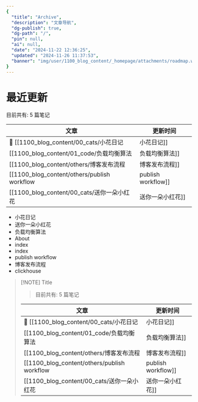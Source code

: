 ```yaml
---
{
  "title": "Archive",
  "description": "文章导航",
  "dg-publish": true,
  "dg-path": "/",
  "pin": null,
  "ai": null,
  "date": "2024-11-22 12:36:25",
  "updated": "2024-11-26 11:37:53",
  "banner": "img/user/1100_blog_content/_homepage/attachments/roadmap.webp"
}
---
```



# 最近更新
目前共有: 5 篇笔记

| 文章 | 更新时间 |
| --- | --- |
| 🎯  [[1100_blog_content/00_cats/小花日记|小花日记]] | 2024/11/15 10:52 |
| [[1100_blog_content/01_code/负载均衡算法|负载均衡算法]] | 2024/11/25 15:01 |
| [[1100_blog_content/others/博客发布流程|博客发布流程]] | 2024/11/21 16:30 |
| [[1100_blog_content/others/publish workflow|publish workflow]] | 2024/11/8 19:00 |
| [[1100_blog_content/00_cats/送你一朵小红花|送你一朵小红花]] | 2024/11/4 16:47 |



- 小花日记
- 送你一朵小红花
- 负载均衡算法
- About
- index
- index
- publish workflow
- 博客发布流程
- clickhouse





> [!NOTE] Title
> > 目前共有: 5 篇笔记
>
> | 文章 | 更新时间 |
> | --- | --- |
> | 🎯  [[1100_blog_content/00_cats/小花日记|小花日记]] | 2024/11/15 10:52 |
> | [[1100_blog_content/01_code/负载均衡算法|负载均衡算法]] | 2024/11/25 15:01 |
> | [[1100_blog_content/others/博客发布流程|博客发布流程]] | 2024/11/21 16:30 |
> | [[1100_blog_content/others/publish workflow|publish workflow]] | 2024/11/8 19:00 |
> | [[1100_blog_content/00_cats/送你一朵小红花|送你一朵小红花]] | 2024/11/4 16:47 |
>
>

